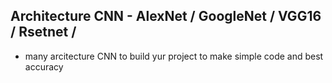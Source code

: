 ## Architecture CNN  - AlexNet / GoogleNet / VGG16 / Rsetnet /
- many arcitecture CNN to build yur project to make simple code and best accuracy
